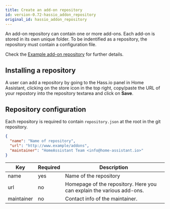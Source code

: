 ```yaml
---
title: Create an add-on repository
id: version-0.72-hassio_addon_repository
original_id: hassio_addon_repository
---
```


An add-on repository can contain one or more add-ons. Each add-on is stored in its own unique folder. To be indentified as a repository, the repository must contain a configuration file.

Check the [Example add-on repository](https://github.com/home-assistant/hassio-addons-example) for further details.

## Installing a repository

A user can add a repository by going to the Hass.io panel in Home Assistant, clicking on the store icon in the top right, copy/paste the URL of your repostory into the repository textarea and click on **Save**.

## Repository configuration

Each repository is required to contain `repository.json` at the root in the git repository.

```json
{
  "name": "Name of repository",
  "url": "http://www.example/addons",
  "maintainer": "HomeAssistant Team <info@home-assistant.io>"
}
```

| Key | Required | Description |
| --- | -------- | ----------- |
| name | yes | Name of the repository
| url | no | Homepage of the repository. Here you can explain the various add-ons.
| maintainer | no | Contact info of the maintainer.
